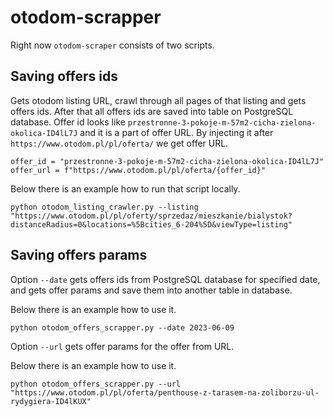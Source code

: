 # otodom-scrapper
Right now `otodom-scraper` consists of two scripts.

## Saving offers ids
Gets otodom listing URL, crawl through all pages of that listing and gets offers ids. After that all offers ids are saved into table on PostgreSQL database. Offer id looks like `przestronne-3-pokoje-m-57m2-cicha-zielona-okolica-ID4lL7J` and it is a part of offer URL. By injecting it after `https://www.otodom.pl/pl/oferta/` we get offer URL.

```
offer_id = "przestronne-3-pokoje-m-57m2-cicha-zielona-okolica-ID4lL7J"
offer_url = f"https://www.otodom.pl/pl/oferta/{offer_id}"
```

Below there is an example how to run that script locally.
```
python otodom_listing_crawler.py --listing "https://www.otodom.pl/pl/oferty/sprzedaz/mieszkanie/bialystok?distanceRadius=0&locations=%5Bcities_6-204%5D&viewType=listing"
```
## Saving offers params
Option `--date` gets offers ids from PostgreSQL database for specified date, and gets offer params and save them into another table in database.

Below there is an example how to use it.
```
python otodom_offers_scrapper.py --date 2023-06-09
```

Option `--url` gets offer params for the offer from URL.

Below there is an example how to use it.
```
python otodom_offers_scrapper.py --url "https://www.otodom.pl/pl/oferta/penthouse-z-tarasem-na-zoliborzu-ul-rydygiera-ID4lKUX"
```
